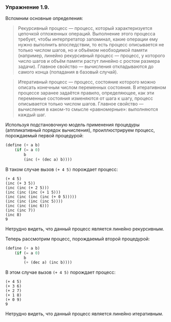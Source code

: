 ### Упражнение 1.9.
Вспомним основные определения:
> Рекурсивный процесс &mdash; процесс, который характеризуется цепочкой отложенных операций. Выполнение этого процесса требует, чтобы интерпретатор запоминал, какие операции ему нужно выполнить впоследствии, то есть процесс описывается не только числом шагов, но и объёмом необходимой памяти (например, линейно рекурсивный процесс &mdash; процесс, у которого число шагов и объём памяти растут линейно с ростом размера задачи). 
Главное свойство &mdash; вычисления откладываются до самого конца (попадания в базовый случай).

> Итеративный процесс — процесс, состояние которого можно описать конечным числом переменных состояния. В итеративном процессе заранее задаётся правило, определяющее, как эти переменные состояния изменяются от шага к шагу, процесс описывается только числом шагов. Главное свойство &mdash; вычисления в каком-то смысле «равномерные»: выполняются каждый шаг.

Используя подстановочную модель применения процедуры (аппликативный порядок вычисления), проиллюстрируем процесс, порождаемый первой процедурой:
```scheme
(define (+ a b)
    (if (= a 0)
        b   
        (inc (+ (dec a) b))))
```
В таком случае вызов $\texttt{(+ 4 5)}$ порождает процесс:
```
(+ 4 5)
(inc (+ 3 5))
(inc (inc (+ 2 5)))
(inc (inc (inc (+ 1 5)))
(inc (inc (inc (inc (+ 0 5)))))
(inc (inc (inc (inc 5))))
(inc (inc (inc 6)))
(inc (inc 7))
(inc 8)
9
```
Нетрудно видеть, что данный процесс является линейно рекурсивным.

Теперь рассмотрим процесс, порождаемый второй процедурой:
```scheme
(define (+ a b)
    (if (= a 0)
        b   
        (+ (dec a) (inc b))))
```
В этом случае вызов $\texttt{(+ 4 5)}$ порождает процесс:
```
(+ 4 5)
(+ 3 6)
(+ 2 7)
(+ 1 8)
(+ 0 9)
9
```
Нетрудно видеть, что данный процесс является линейно итеративным.
